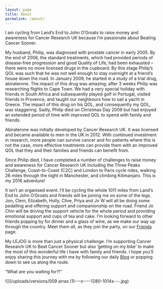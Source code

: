 ```yaml
---
layout: page
title: About
permalink: /about/
---
```



I am cycling from Land’s End to John O’Groats to raise money and awareness for Cancer Research UK because I’m passionate about Beating Cancer Sooner.

My husband, Philip, was diagnosed with prostate cancer in early 2005. By the end of 2008, the standard treatments, which had provided periods of disease-free progression and good Quality of Life, had been exhausted – there were no more licensed drugs in the cupboard. By this stage Philip’s QOL was such that he was not well enough to stay overnight at a friend’s house down the road. In January 2009, he started in a study of a trial drug, abiraterone. The impact of this drug was amazing; after 3 weeks Philip was researching flights to Cape Town. We had a very special holiday with friends in South Africa and subsequently played golf in Portugal, visited friends in Provence, and taught our neighbours how to sail a yacht in Greece. The impact of this drug on his QOL, and consequently my QOL, was staggering. Sadly, Philip died on Christmas Day 2009 but had enjoyed an extended period of time with improved QOL to spend with family and friends.

Abiraterone was initially developed by Cancer Research UK. It was licensed and became available to men in the UK in 2012. With continued investment in research, more people can survive cancer and for patients where this is not the case, more effective treatments can provide them with an improved QOL that they and their families and friends can benefit from.

Since Philip died, I have completed a number of challenges to raise money and awareness for Cancer Research UK including the Three Peaks Challenge, Coast-to-Coast (C2C) and London to Paris cycle rides, walking 26 miles through the night in Manchester, and climbing Kilimanjaro. This is my 2016 adventure!

It isn’t an organised event. I’ll be cycling the whole 1011 miles from Land’s End to John O’Groats and friends will be joining me on some of the legs. Jon, Clem, Elizabeth, Holly, Clive, Priya and Jo W will all be doing some pedalling and offering support and companionship on the road. Friend Jo Chin will be driving the support vehicle for the whole period and providing emotional support and cups of tea and cake. I’m looking forward to other friends popping by for dinner and a glass of wine, as we make our way up through the country. Meet them all, as they join the party, on our [Friends](/friends/) page.

My LEJOG is more than just a physical challenge. I’m supporting Cancer Research UK to Beat Cancer Sooner but also ‘getting on my bike’ to make the most of this wonderful life I have with family and friends. I hope you’ll enjoy sharing this journey with me by following our daily [Blog](/blog/) or popping down to see us along the route.

“What are you waiting for?!”

![](/uploads/versions/009 arras &#40;1&#41;---x----1280-1014x---.jpg)
